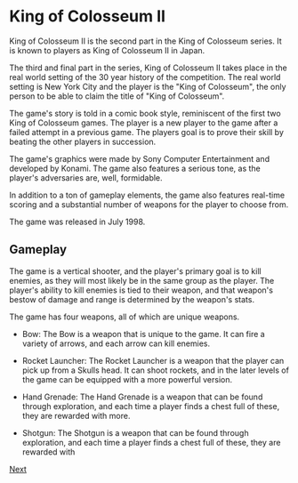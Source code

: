 # King of Colosseum II

King of Colosseum II is the second part in the King of Colosseum series. It is known to players as King of Colosseum II in Japan.

The third and final part in the series, King of Colosseum II takes place in the real world setting of the 30 year history of the competition. The real world setting is New York City and the player is the "King of Colosseum", the only person to be able to claim the title of "King of Colosseum".

The game's story is told in a comic book style, reminiscent of the first two King of Colosseum games. The player is a new player to the game after a failed attempt in a previous game. The players goal is to prove their skill by beating the other players in succession.

The game's graphics were made by Sony Computer Entertainment and developed by Konami. The game also features a serious tone, as the player's adversaries are, well, formidable.

In addition to a ton of gameplay elements, the game also features real-time scoring and a substantial number of weapons for the player to choose from.

The game was released in July 1998.

## Gameplay

The game is a vertical shooter, and the player's primary goal is to kill enemies, as they will most likely be in the same group as the player. The player's ability to kill enemies is tied to their weapon, and that weapon's bestow of damage and range is determined by the weapon's stats.

The game has four weapons, all of which are unique weapons.

*   Bow: The Bow is a weapon that is unique to the game. It can fire a variety of arrows, and each arrow can kill enemies.

*   Rocket Launcher: The Rocket Launcher is a weapon that the player can pick up from a Skulls head. It can shoot rockets, and in the later levels of the game can be equipped with a more powerful version.

*   Hand Grenade: The Hand Grenade is a weapon that can be found through exploration, and each time a player finds a chest full of these, they are rewarded with more.

*   Shotgun: The Shotgun is a weapon that can be found through exploration, and each time a player finds a chest full of these, they are rewarded with

[Next](163.md)